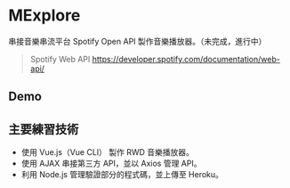 # MExplore

串接音樂串流平台 Spotify Open API 製作音樂播放器。（未完成，進行中）

> Spotify Web API https://developer.spotify.com/documentation/web-api/

## Demo


## 主要練習技術

* 使用 Vue.js（Vue CLI） 製作 RWD 音樂播放器。
* 使用 AJAX 串接第三方 API，並以 Axios 管理 API。
* 利用 Node.js 管理驗證部分的程式碼，並上傳至 Heroku。
